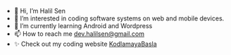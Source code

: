 - 👋 Hi, I’m Halil Sen
- 👀 I’m interested in coding software systems on web and mobile devices.
- 🌱 I’m currently learning Android and Wordpress
- 📫 How to reach me dev.halilsen@gmail.com
- ✨ Check out my coding website [KodlamayaBasla](https://kodlamayabasla/)

<!---
style96/style96 is a ✨ special ✨ repository because its `README.md` (this file) appears on your GitHub profile.
You can click the Preview link to take a look at your changes.
--->
